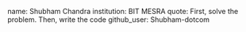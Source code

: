 name: Shubham Chandra
institution: BIT MESRA
quote: First, solve the problem. Then, write the code
github_user: Shubham-dotcom

